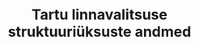 ---
schema: default
title: Tartu linnavalitsuse struktuuriüksuste andmed
notes: Tartu linnavalitsuse struktuuriüksuste andmed
department: Linnavalitsemine
category:
  - Goverment services
resources:
  - url: 'http://info.raad.tartu.ee/tootajad.nsf/web/org/xml'
    format: XML
    name: Tartu linnavalitsuse struktuuriüksuste andmed
licence: 'https://creativecommons.org/licenses/by-sa/3.0/ee/legalcode'
date_issued: ''
date_modified: ''
organization: Tartu Linnavalitsus
maintainer_name: Hüite Bergmann
maintainer_email: Hyite.Bergmann@raad.tartu.ee
maintainer_phone: ''
update_rate: Reaalajas
---